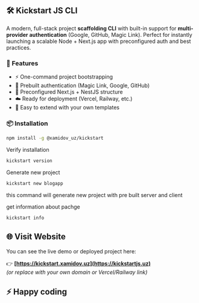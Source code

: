 ## 🛠️ Kickstart JS CLI

A modern, full-stack project **scaffolding CLI** with built-in support for **multi-provider authentication** (Google, GitHub, Magic Link). Perfect for instantly launching a scalable Node + Next.js app with preconfigured auth and best practices.

### 🚀 Features

- ⚡ One-command project bootstrapping
- 🔐 Prebuilt authentication (Magic Link, Google, GitHub)
- 🔧 Preconfigured Next.js + NestJS structure
- ☁️ Ready for deployment (Vercel, Railway, etc.)
- 🧪 Easy to extend with your own templates

### 📦 Installation

```bash
npm install -g @xamidov_uz/kickstart
```
Verify installation
```bash
kickstart version
```
Generate new project
```bash
kickstart new blogapp
```
this command will generate new project with pre built server and client

get information about pachge
```bash
kickstart info
```

## 🌐 Visit Website

You can see the live demo or deployed project here:

👉 **[https://kickstart.xamidov.uz](https://kickstartjs.uz)**  
_(or replace with your own domain or Vercel/Railway link)_

## ⚡ Happy coding
